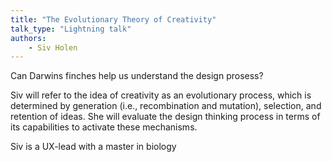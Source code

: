 ```yaml
---
title: "The Evolutionary Theory of Creativity"
talk_type: "Lightning talk"
authors:
    - Siv Holen
---
```

Can Darwins finches help us understand the design prosess? 

Siv will refer to the idea of creativity as an evolutionary process, which is determined by generation (i.e., recombination and mutation), selection, and retention of ideas. 
She will evaluate the design thinking process in terms of its capabilities to activate these mechanisms.

Siv is a UX-lead with a master in biology

